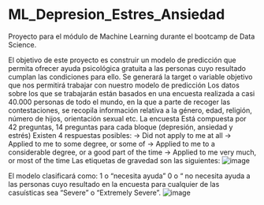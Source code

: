 # ML_Depresion_Estres_Ansiedad

Proyecto para el módulo de Machine Learning durante el bootcamp de Data Science.

El objetivo de este proyecto es construir un modelo de predicción que permita ofrecer ayuda psicológica gratuita a las personas cuyo resultado cumplan las condiciones para ello.
Se generará  la target o variable objetivo que nos permitirá trabajar con nuestro modelo de predicción
Los datos  sobre los que se trabajarán están basados en una encuesta realizada a casi 40.000 personas de todo el mundo, en la que a parte de recoger las contestaciones, se recopila información relativa a la género, edad,  religión, número de hijos, orientación sexual etc.
La encuesta Está compuesta por 42 preguntas, 14 preguntas para cada bloque (depresión, ansiedad y estrés)
Existen 4 respuestas posibles:
-> Did not apply to me at all
-> Applied to me to some degree, or some of 
-> Applied to me to a considerable degree, or a good     part of the time
-> Applied to me very much, or most of the time
Las etiquetas de gravedad son las siguientes:
![image](https://user-images.githubusercontent.com/97395621/168214687-ae795be4-eb8d-4915-aa89-691c6d61cbeb.png)

El modelo clasificará como:
1 o “necesita ayuda”
0 o “ no necesita ayuda
a las personas cuyo resultado en la encuesta para cualquier de las casuísticas sea “Severe” o “Extremely Severe”. 
![image](https://user-images.githubusercontent.com/97395621/168214702-5d7bdaac-3aba-440e-92e5-79291a7d0cf5.png)





 

